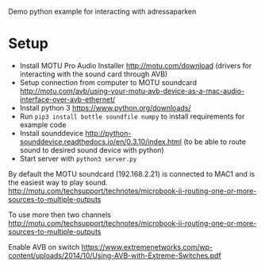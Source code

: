 Demo python example for interacting with adressaparken

# Setup
- Install MOTU Pro Audio Installer http://motu.com/download (drivers for interacting with the sound card through AVB)
- Setup connection from computer to MOTU soundcard http://motu.com/avb/using-your-motu-avb-device-as-a-mac-audio-interface-over-avb-ethernet/
- Install python 3 https://www.python.org/downloads/
- Run `pip3 install bottle soundfile numpy` to install requirements for example code
- Install sounddevice http://python-sounddevice.readthedocs.io/en/0.3.10/index.html (to be able to route sound to desired sound device with python)
- Start server with `python3 server.py`



By default the MOTU soundcard (192.168.2.21) is connected to MAC1 and is the easiest way to play sound.
http://motu.com/techsupport/technotes/microbook-ii-routing-one-or-more-sources-to-multiple-outputs

To use more then two channels http://motu.com/techsupport/technotes/microbook-ii-routing-one-or-more-sources-to-multiple-outputs




Enable AVB on switch https://www.extremenetworks.com/wp-content/uploads/2014/10/Using-AVB-with-Extreme-Switches.pdf